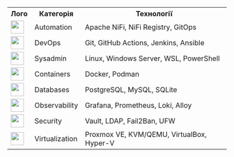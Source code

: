 <table>
  <tr>
    <th>Лого</th>
    <th>Категорія</th>
    <th>Технології</th>
  </tr>
  <tr>
    <td><img src="https://raw.githubusercontent.com/apache/nifi/main/nifi-docs/src/main/asciidoc/images/nifi-logo.png" width="30"/></td>
    <td>Automation</td>
    <td>Apache NiFi, NiFi Registry, GitOps</td>
  </tr>
  <tr>
    <td><img src="https://upload.wikimedia.org/wikipedia/commons/3/3f/Git_icon.svg" width="30"/></td>
    <td>DevOps</td>
    <td>Git, GitHub Actions, Jenkins, Ansible</td>
  </tr>
  <tr>
    <td><img src="https://upload.wikimedia.org/wikipedia/commons/3/3c/Linux_Logo_in_Linux_Libertine_Font.svg" width="30"/></td>
    <td>Sysadmin</td>
    <td>Linux, Windows Server, WSL, PowerShell</td>
  </tr>
  <tr>
    <td><img src="https://www.docker.com/wp-content/uploads/2022/03/Moby-logo.png" width="30"/></td>
    <td>Containers</td>
    <td>Docker, Podman</td>
  </tr>
  <tr>
    <td><img src="https://upload.wikimedia.org/wikipedia/commons/3/38/SQLite370.svg" width="30"/></td>
    <td>Databases</td>
    <td>PostgreSQL, MySQL, SQLite</td>
  </tr>
  <tr>
    <td><img src="https://grafana.com/static/imgs/logo/grafana_logo.svg" width="30"/></td>
    <td>Observability</td>
    <td>Grafana, Prometheus, Loki, Alloy</td>
  </tr>
  <tr>
    <td><img src="https://upload.wikimedia.org/wikipedia/commons/3/3b/Vault_by_HashiCorp.svg" width="30"/></td>
    <td>Security</td>
    <td>Vault, LDAP, Fail2Ban, UFW</td>
  </tr>
  <tr>
    <td><img src="https://upload.wikimedia.org/wikipedia/commons/3/30/Proxmox_logo.png" width="30"/></td>
    <td>Virtualization</td>
    <td>Proxmox VE, KVM/QEMU, VirtualBox, Hyper-V</td>
  </tr>
</table>
